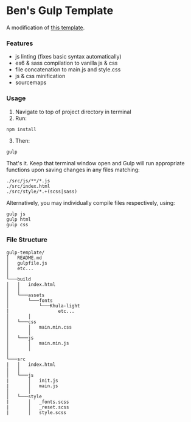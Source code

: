 # Ben's Gulp Template

A modification of [this template](https://github.com/philsinatra/IDM-T380/tree/master/examples/05-build_systems).

### Features
- js linting (fixes basic syntax automatically)
- es6 & sass compilation to vanilla js & css
- file concatenation to main.js and style.css
- js & css minification
- sourcemaps

### Usage

1. Navigate to top of project directory in terminal
1. Run:
```
npm install
```

3. Then:
```
gulp
```
That's it.
Keep that terminal window open and Gulp will run appropriate functions upon saving changes in any files matching:
```
./src/js/**/*.js
./src/index.html
./src/style/*.+(scss|sass)
```
Alternatively, you may individually compile files respectively, using:
```
gulp js
gulp html
gulp css
```

### File Structure

```
gulp-template/
│   README.md
│   gulpfile.js
│   etc...
│
└───build
│   │   index.html
│   │
│   └───assets
│       └───fonts
│           └───Khula-light
|                  etc...
│       │
│   └───css
│       │   main.min.css
│       │
│   └───js
│       │   main.min.js
│       │
│   
└───src
|   │   index.html
│   │
│   └───js
|       │   init.js
|       │   main.js
│       │
│   └───style
|       │   _fonts.scss
|       │   _reset.scss
|       │   style.scss

```
